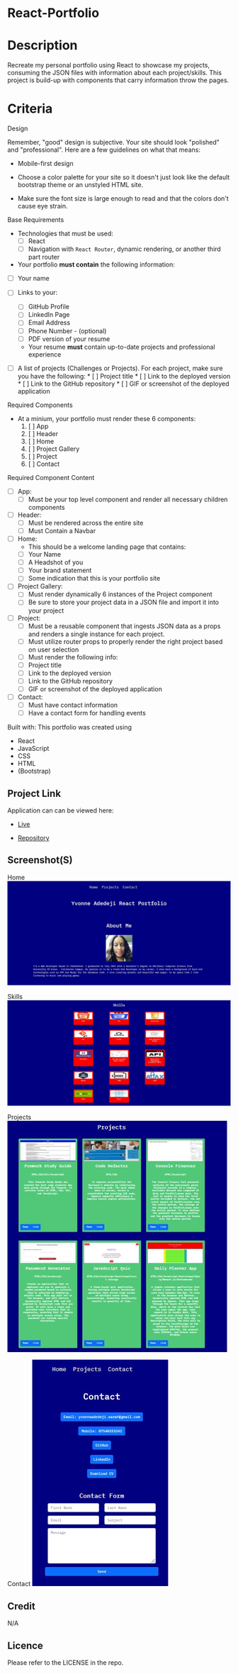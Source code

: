 # React-Portfolio

# Description
Recreate my personal portfolio using React to showcase my projects, consuming the JSON files with information about each project/skills. This project is build-up with components that carry information throw the pages.

# Criteria
Design

Remember, "good" design is subjective. Your site should look "polished" and "professional". Here are a few guidelines on what that means:

* Mobile-first design

* Choose a color palette for your site so it doesn't just look like
the default bootstrap theme or an unstyled HTML site.

* Make sure the font size is large enough to read and that the colors don't cause eye strain.

Base Requirements
* Technologies that must be used:
  * [ ] React
  * [ ] Navigation with `React Router`, dynamic rendering, or another third part router

* Your portfolio **must contain** the following information:
 * [ ] Your name
  * [ ] Links to your:
    * [ ] GitHub Profile
    * [ ] LinkedIn Page
    * [ ] Email Address
    * [ ] Phone Number - (optional)
    * [ ] PDF version of your resume
     * Your resume **must** contain up-to-date projects and professional experience

* [ ] A list of projects (Challenges or Projects). For each project, make sure you have the following:
      * [ ] Project title
      * [ ] Link to the deployed version
      * [ ] Link to the GitHub repository
      * [ ] GIF or screenshot of the deployed application

Required Components
* At a minium, your portfolio must render these 6 components:
  1. [ ] App
  2. [ ] Header
  4. [ ] Home
  5. [ ] Project Gallery
  6. [ ] Project
  7. [ ] Contact

Required Component Content
* [ ] App:
  * [ ] Must be your top level component and render all necessary children components
* [ ] Header:
   * [ ] Must be rendered across the entire site
   * [ ] Must Contain a Navbar
* [ ] Home:
  * This should be a welcome landing page that contains:
  * [ ] Your Name
  * [ ] A Headshot of you
  * [ ] Your brand statement
  * [ ] Some indication that this is your portfolio site
* [ ] Project Gallery:
  * [ ] Must render dynamically 6 instances of the Project component
  * [ ] Be sure to store your project data in a JSON file and import it into your project
* [ ] Project:
   * [ ] Must be a reusable component that ingests JSON data as a props and renders a single instance for each project.
   * [ ] Must utilize router props to properly render the right project based on user selection
   * [ ] Must render the following info:
    * [ ] Project title
    * [ ] Link to the deployed version
    * [ ] Link to the GitHub repository
    * [ ] GIF or screenshot of the deployed application
* [ ] Contact:
  * [ ] Must have contact information
  * [ ] Have a contact form for handling events

 Built with:
This portfolio was created using
* React
* JavaScript
* CSS
* HTML
* (Bootstrap)

## Project Link
Application can can be viewed here: 
* [Live](https://yvonnesarah.github.io/react-portfolio/)

* [Repository](https://github.com/yvonnesarah/react-portfolio)

## Screenshot(S)
Home
![Screenshot](assets/screenshots-images/home.jpg "Home")

Skills
![Screenshot](assets/screenshots-images/home-skills.jpg "Home")

Projects
![Screenshot](assets/screenshots-images/projects.jpg "Projects")

Contact
![Screenshot](assets/screenshots-images/contact.jpg "Contact")

## Credit
N/A

## Licence
Please refer to the LICENSE in the repo.